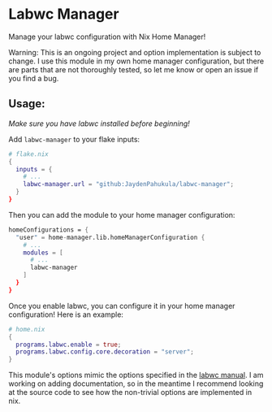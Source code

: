 # Labwc Manager

Manage your labwc configuration with Nix Home Manager!

Warning: This is an ongoing project and option implementation is subject to change. I use this module in my own home manager configuration, but there are parts that are not thoroughly tested, so let me know or open an issue if you find a bug.

## Usage:

*Make sure you have labwc installed before beginning!*

Add `labwc-manager` to your flake inputs:

```nix
# flake.nix
{
  inputs = {
    # ...
    labwc-manager.url = "github:JaydenPahukula/labwc-manager";
  }
}
```

Then you can add the module to your home manager configuration:

```nix
homeConfigurations = {
  "user" = home-manager.lib.homeManagerConfiguration {
    # ...
    modules = [
      # ...
      labwc-manager
    ]
  }
}
```

Once you enable labwc, you can configure it in your home manager configuration! Here is an example:

```nix
# home.nix
{
  programs.labwc.enable = true;
  programs.labwc.config.core.decoration = "server";
}
```

This module's options mimic the options specified in the [labwc manual](https://labwc.github.io/manual.html). I am working on adding documentation, so in the meantime I recommend looking at the source code to see how the non-trivial options are implemented in nix.
